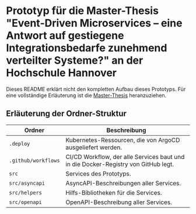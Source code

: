 # Prototyp für die Master-Thesis "Event-Driven Microservices – eine Antwort auf gestiegene Integrationsbedarfe zunehmend verteilter Systeme?" an der Hochschule Hannover

Dieses README erklärt nicht den kompletten Aufbau dieses Prototyps. Für eine vollständige Erläuterung ist die [Master-Thesis](https://doi.org/10.25968/opus-2139) heranzuziehen.

## Erläuterung der Ordner-Struktur

| Ordner              | Beschreibung                                                                       |
| ------------------- | ---------------------------------------------------------------------------------- |
| `.deploy`           | Kubernetes-Ressourcen, die von ArgoCD ausgeliefert werden.                         |
| `.github/workflows` | CI/CD Workflow, der alle Services baut und in die Docker-Registry von GitHub legt. |
| `src`               | Services des Prototyps.                                                            |
| `src/asyncapi`      | AsyncAPI-Beschreibungen aller Services.                                            |
| `src/helpers`       | Hilfs-Bibliotheken für die Services.                                               |
| `src/openapi`       | OpenAPI-Beschreibung aller Services.                                               |
